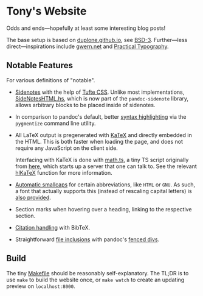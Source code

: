 # Tony's Website

Odds and ends—hopefully at least some interesting blog posts!

The base setup is based on [duplone.github.io], see [BSD-3](/BSD-3.txt).
Further—less direct—inspirations include [gwern.net][gwern.net] and
[Practical Typography][practical-typography].

[duplone.github.io]: https://github.com/duplode/duplode.github.io/
[gwern.net]: https://gwern.net/
[practical-typography]: https://practicaltypography.com/

## Notable Features

For various definitions of "notable".

+ [Sidenotes][site:sidenotes] with the help of [Tufte CSS][github:tufte-css].
  Unlike most implementations, [SideNotesHTML.hs][sidenotes-hs],
  which is now part of the `pandoc-sidenote` library,
  allows arbitrary blocks to be placed inside of sidenotes.

+ In comparison to pandoc's default, better [syntax highlighting][site:pygmentise]
  via the `pygmentize` command line utility.

+ All LaTeX output is pregenerated with [KaTeX] and directly embedded in
  the HTML. This is both faster when loading the page, and does not
  require any JavaScript on the client side.

  Interfacing with KaTeX is done with [math.ts](./scripts/math.ts),
  a tiny TS script originally from [here][pandoc:katex],
  which starts up a server that one can talk to.
  See the relevant [hlKaTeX][site:impl:hlkatex] function for more information.

+ [Automatic smallcaps][site:impl:smallcaps] for certain abbreviations,
  like `HTML` or `GNU`.  As such, a font that actually supports this
  (instead of rescaling capital letters) is [also provided][site:impl:fonts].

+ Section marks when hovering over a heading, linking to the respective section.

+ [Citation handling][site:citations] with BibTeX.

+ Straightforward [file inclusions][site:include-files] with pandoc's [fenced divs][pandoc:fenced-divs].

[KaTeX]: https://katex.org/
[github:tufte-css]: https://github.com/edwardtufte/tufte-css
[pandoc:fenced-divs]: https://pandoc.org/MANUAL.html#extension-fenced_divs
[pandoc:katex]: https://github.com/jgm/pandoc/issues/6651#issuecomment-1099727774
[sidenotes-hs]: https://github.com/jez/pandoc-sidenote/blob/master/src/Text/Pandoc/SideNoteHTML.hs
[site:citations]: https://tony-zorman.com/posts/hakyll-and-bibtex.html
[site:impl:fonts]: https://github.com/slotThe/slotThe.github.io/tree/main/fonts
[site:impl:hlkatex]: https://github.com/slotThe/slotThe.github.io/blob/main/src/site.hs#L530
[site:impl:smallcaps]: https://github.com/slotThe/slotThe.github.io/blob/c0b2407ec6b7d71cde186d76d16f46e1e66cfc10/src/site.hs#L293
[site:include-files]: https://github.com/slotThe/slotThe.github.io/blob/e0c723fbff7ebd21551752c2039a7cf4aef7643f/src/site.hs#L511-L525
[site:pygmentise]: https://tony-zorman.com/posts/pygmentising-hakyll.html
[site:sidenotes]: https://tony-zorman.com/posts/block-sidenotes.html

## Build

The tiny [Makefile](./Makefile) should be reasonably self-explanatory.
The TL;DR is to use `make` to build the website once,
or `make watch` to create an updating preview on `localhost:8000`.
